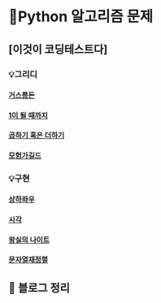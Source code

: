 # 💯Python 알고리즘 문제

## [이것이 코딩테스트다]
### 💡그리디
#### [거스름돈](https://github.com/jiwon5304/Python_T.C.T/blob/main/1.1_%EA%B1%B0%EC%8A%A4%EB%A6%84%EB%8F%88.py)
#### [1이 될 때까지](https://github.com/jiwon5304/Python_T.C.T/blob/main/1.2_1%EC%9D%B4%EB%90%A0%EB%95%8C%EA%B9%8C%EC%A7%80.py)
#### [곱하기 혹은 더하기](https://github.com/jiwon5304/Python_T.C.T/blob/main/1.3_%EA%B3%B1%ED%95%98%EA%B8%B0%20%ED%98%B9%EC%9D%80%20%EB%8D%94%ED%95%98%EA%B8%B0.py)
#### [모험가길드](https://github.com/jiwon5304/Python_T.C.T/blob/main/1.4_%EB%AA%A8%ED%97%98%EA%B0%80%EA%B8%B8%EB%93%9C.py)

### 💡구현
#### [상하좌우](https://github.com/jiwon5304/Python_T.C.T/blob/main/2.1_%EC%83%81%ED%95%98%EC%A2%8C%EC%9A%B0.py)
#### [시각](https://github.com/jiwon5304/Python_T.C.T/blob/main/2.2_%EC%8B%9C%EA%B0%81.py)
#### [왕실의 나이트](https://github.com/jiwon5304/Python_T.C.T/blob/main/2.3_%EC%99%95%EC%8B%A4%EC%9D%98%EB%82%98%EC%9D%B4%ED%8A%B8.py)
#### [문자열재정렬](https://github.com/jiwon5304/Python_T.C.T/blob/main/2.4_%EB%AC%B8%EC%9E%90%EC%97%B4%EC%9E%AC%EC%A0%95%EB%A0%AC.py)

## 📝 블로그 정리

